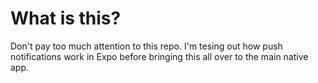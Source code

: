 # What is this?

Don't pay too much attention to this repo. I'm tesing out how push notifications work in Expo before bringing this all over to the main native app. 
